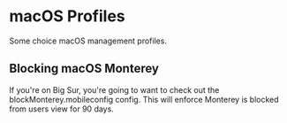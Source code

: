 # macOS Profiles 

Some choice macOS management profiles. 

## Blocking macOS Monterey

If you're on Big Sur, you're going to want to check out the blockMonterey.mobileconfig config. This will enforce Monterey is blocked from users view for 90 days. 